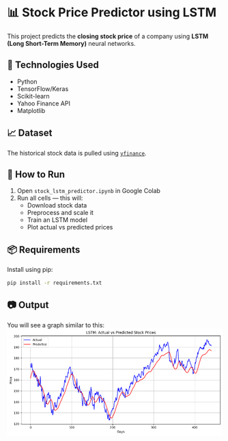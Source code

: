 # 📊 Stock Price Predictor using LSTM

This project predicts the **closing stock price** of a company using **LSTM (Long Short-Term Memory)** neural networks.

## 🧠 Technologies Used
- Python
- TensorFlow/Keras
- Scikit-learn
- Yahoo Finance API
- Matplotlib

## 📈 Dataset
The historical stock data is pulled using [`yfinance`](https://pypi.org/project/yfinance/).

## 🚀 How to Run

1. Open `stock_lstm_predictor.ipynb` in Google Colab
2. Run all cells — this will:
   - Download stock data
   - Preprocess and scale it
   - Train an LSTM model
   - Plot actual vs predicted prices

## 📦 Requirements

Install using pip:

```bash
pip install -r requirements.txt
```


## **📷 Output**

You will see a graph similar to this:
![Sample Plot](graph.png)
